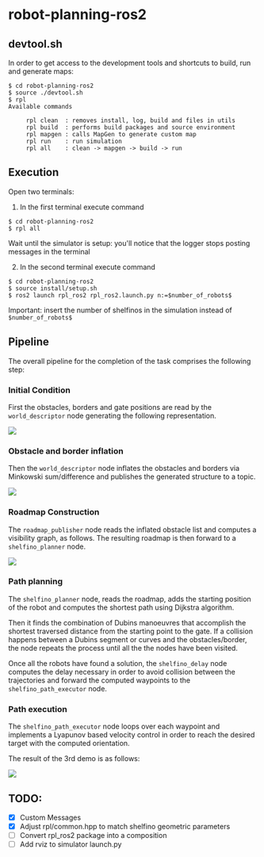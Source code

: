 # robot-planning-ros2

## devtool.sh
In order to get access to the development tools and shortcuts to build, run and generate maps:

```console
$ cd robot-planning-ros2
$ source ./devtool.sh
$ rpl
Available commands

	 rpl clean  : removes install, log, build and files in utils
	 rpl build  : performs build packages and source environment
	 rpl mapgen : calls MapGen to generate custom map
	 rpl run    : run simulation
	 rpl all    : clean -> mapgen -> build -> run
```

## Execution

Open two terminals:

1. In the first terminal execute command

```console
$ cd robot-planning-ros2
$ rpl all
```
Wait until the simulator is setup: you'll notice that the logger stops posting messages in the terminal

2. In the second terminal execute command

```console
$ cd robot-planning-ros2
$ source install/setup.sh
$ ros2 launch rpl_ros2 rpl_ros2.launch.py n:=$number_of_robots$
```
Important: insert the number of shelfinos in the simulation instead of `$number_of_robots$`

## Pipeline

The overall pipeline for the completion of the task comprises the following step:
### Initial Condition
First the obstacles, borders and gate positions are read by the `world_descriptor` node generating the following representation.

![](https://github.com/marcope-98/robot-planning-ros2/blob/master/media/step0.png)

### Obstacle and border inflation
Then the `world_descriptor` node inflates the obstacles and borders via Minkowski sum/difference and publishes the generated structure to a topic.

![](https://github.com/marcope-98/robot-planning-ros2/blob/master/media/step1.png)

### Roadmap Construction
The `roadmap_publisher` node reads the inflated obstacle list and computes a visibility graph, as follows. The resulting roadmap is then forward to a `shelfino_planner` node.

![](https://github.com/marcope-98/robot-planning-ros2/blob/master/media/step2.png)

### Path planning
The `shelfino_planner` node, reads the roadmap, adds the starting position of the robot and computes the shortest path using Dijkstra algorithm.

Then it finds the combination of Dubins manoeuvres that accomplish the shortest traversed distance from the starting point to the gate. If a collision happens between a Dubins segment or curves and the obstacles/border, the node repeats the process until all the the nodes have been visited.

Once all the robots have found a solution, the `shelfino_delay` node computes the delay necessary in order to avoid collision between the trajectories and forward the computed waypoints to the `shelfino_path_executor` node.

### Path execution
The `shelfino_path_executor` node loops over each waypoint and implements a Lyapunov based velocity control in order to reach the desired target with the computed orientation.

The result of the 3rd demo is as follows:

![](https://github.com/marcope-98/robot-planning-ros2/blob/master/media/demo3.gif)


## TODO:

- [x] Custom Messages
- [x] Adjust rpl/common.hpp to match shelfino geometric parameters
- [ ] Convert rpl_ros2 package into a composition
- [ ] Add rviz to simulator launch.py

